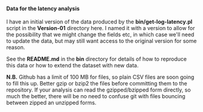 #### Data for the latency analysis
I have an initial version of the data produced by the **bin/get-log-latency.pl** script in the **Version-01** directory here. I named it with a version to allow for the possibility that we might change the fields etc, in which case we'll need to update the data, but may still want access to the original version for some reason.

 See the **README.md** in the **bin** directory for details of how to reproduce this data or how to extend the dataset with new data.

 **N.B.** Github has a limit of 100 MB for files, so plain CSV files are soon going to fill this up. Better gzip or bzip2 the files before committing them to the repository. If your analysis can read the gzipped/bzipped form directly, so much the better, there will be no need to confuse git with files bouncing between zipped an unzipped forms.